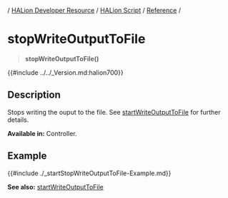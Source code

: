 / [HALion Developer Resource](../../HALion-Developer-Resource.md) / [HALion Script](./HALion-Script.md) / [Reference](./Reference.md) /

# stopWriteOutputToFile

>**stopWriteOutputToFile()**

{{#include ../../_Version.md:halion700}}

## Description

Stops writing the ouput to the file. See [startWriteOutputToFile](./startWriteOutputToFile.md) for further details.

**Available in:** Controller.

## Example

{{#include ./_startStopWriteOutputToFile-Example.md}}

**See also:** [startWriteOutputToFile](./startWriteOutputToFile.md)